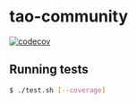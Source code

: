 # tao-community

[![codecov](https://codecov.io/github/oat-sa/tao-community/branch/master/graph/badge.svg?token=rjfuRTa4BZ)](https://codecov.io/github/oat-sa/tao-community)

## Running tests

```bash
$ ./test.sh [--coverage]
```
